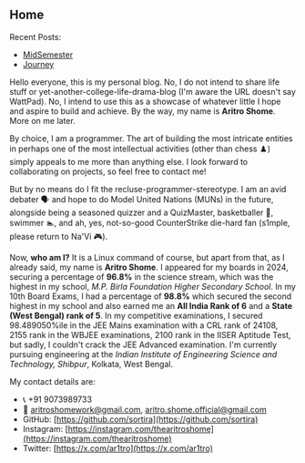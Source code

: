 
## Home

Recent Posts: 
  - [MidSemester](https://sortira.github.io/theblog/2024/09/29/MidSemester.html)
  - [Journey](https://sortira.github.io/theblog/2024/08/07/Journey.html)


Hello everyone, this is my personal blog. No, I do not intend to share life stuff or yet-another-college-life-drama-blog (I'm aware the URL doesn't say WattPad). No, I intend to use this as a showcase of whatever little I hope and aspire to build and achieve. By the way, my name is **Aritro Shome**. More on me later.

By choice, I am a programmer. The art of building the most intricate entities in perhaps one of the most intellectual activities (other than chess ♟️) simply appeals to me more than anything else. I look forward to collaborating on projects, so feel free to contact me! 

But by no means do I fit the recluse-programmer-stereotype. I am an avid debater 🗣️ and hope to do Model United Nations (MUNs) in the future, alongside being a seasoned quizzer and a QuizMaster, basketballer 🏀, swimmer 🏊, and ah, yes, not-so-good CounterStrike die-hard fan (s1mple, please return to Na'Vi 🎮).

Now, **who am I?** It is a Linux command of course, but apart from that, as I already said, my name is **Aritro Shome**. I appeared for my boards in 2024, securing a percentage of **96.8%** in the science stream, which was the highest in my school, *M.P. Birla Foundation Higher Secondary School*. In my 10th Board Exams, I had a percentage of **98.8%** which secured the second highest in my school and also earned me an **All India Rank of 6** and a **State (West Bengal) rank of 5**. In my competitive examinations, I secured 98.489050%ile in the JEE Mains examination with a CRL rank of 24108, 2155 rank in the WBJEE examinations, 2100 rank in the IISER Aptitude Test, but sadly, I couldn't crack the JEE Advanced examination. I'm currently pursuing engineering at the *Indian Institute of Engineering Science and Technology, Shibpur*, Kolkata, West Bengal.

My contact details are:

- 📞 +91 9073989733
- 📧 [aritroshomework@gmail.com](mailto:aritroshomework@gmail.com), [aritro.shome.official@gmail.com](mailto:aritro.shome.official@gmail.com)
- GitHub: [https://github.com/sortira](https://github.com/sortira)
- Instagram: [https://instagram.com/thearitroshome](https://instagram.com/thearitroshome)
- Twitter: [https://x.com/ar1tro](https://x.com/ar1tro)
